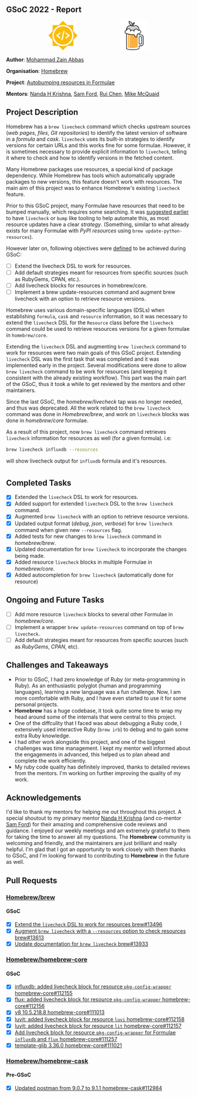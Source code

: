 ## GSoC 2022 - Report

<div style="
    display: flex;
    justify-content: space-evenly;
">
  <a href="https://summerofcode.withgoogle.com" rel="nofollow">
    <img src="https://raw.githubusercontent.com/nandahkrishna/GSoC/master/assets/GSoC.png" alt="GSoC" width="80" style="max-width: 100%;">
  </a>
  <a href="https://github.com/Homebrew">
    <img src="https://raw.githubusercontent.com/nandahkrishna/GSoC/master/assets/Homebrew.png" alt="Homebrew" width="80" style="max-width: 100%;">
  </a>
</div>

__Author__: [Mohammad Zain Abbas](https://github.com/mohammadzainabbas)

__Organisation__: [Homebrew](https://github.com/Homebrew)

__Project__: [Autobumping resources in Formulae](https://github.com/Homebrew/gsoc/issues/49)

__Mentors__: [Nanda H Krishna](https://github.com/nandahkrishna), [Sam Ford](https://github.com/samford), [Rui Chen](https://github.com/chenrui333), [Mike McQuaid](https://github.com/MikeMcQuaid)

## Project Description

Homebrew has a `brew livecheck` command which checks upstream sources (_web pages_, _files_, _Git repositories_) to identify the latest version of software in a _formula_ and _cask_. `livecheck` uses its built-in strategies to identify versions for certain URLs and this works fine for some formulae. However, it is sometimes necessary to provide explicit information to `livecheck`, telling it where to check and how to identify versions in the fetched content.

Many Homebrew packages use resources, a special kind of package dependency. While Homebrew has tools which automatically upgrade packages to new versions, this feature doesn't work with resources. The main aim of this project was to enhance Homebrew's existing `livecheck` feature.

Prior to this GSoC project, many Formulae have resources that need to be bumped manually, which requires some searching. It was [suggested earlier](https://github.com/Homebrew/gsoc/issues/49#issue-1124437013) to have `livecheck` or `bump` like tooling to help automate this, as most resource updates have a clear _strategy_. (Something, similar to what already exists for many Formulae with _PyPI resources_ using `brew update-python-resources`). 

However later on, following objectives were [defined](https://github.com/Homebrew/gsoc/issues/49#issuecomment-1040520006) to be achieved during GSoC:

- [ ] Extend the livecheck DSL to work for resources.
- [ ] Add default strategies meant for resources from specific sources (such as RubyGems, CPAN, etc.).
- [ ] Add livecheck blocks for resources in homebrew/core.
- [ ] Implement a brew update-resources command and augment brew livecheck with an option to retrieve resource versions.

Homebrew uses various domain-specific languages (DSLs) when establishing `formula`, `cask` and `resource` information, so it was necessary to extend the `livecheck` DSL for the `Resource` class before the `livecheck` command could be used to retrieve resources versions for a given formulae in `homebrew/core`.

Extending the `livecheck` DSL and augmenting `brew livecheck` command to work for resources were two main goals of this GSoC project. Extending `livecheck` DSL was the first task that was completed and it was implemented early in the project. Several modifications were done to allow `brew livecheck` command to be work for resources (and keeping it consistent with the already existing workflow). This part was the main part of the GSoC, thus it took a while to get reviewed by the mentors and other maintainers.

Since the last GSoC, the _homebrew/livecheck_ tap was no longer needed, and thus was deprecated. All the work related to the `brew livecheck` command was done in _Homebrew/brew_, and work on `livecheck` blocks was done in _homebrew/core_ formulae.

As a result of this project, now `brew livecheck` command retrieves `livecheck` information for resources as well (for a given formula). i.e:

```bash
brew livecheck influxdb --resources
```

will show livecheck output for `influxdb` formula and it's resources.

#
## Completed Tasks

- [x] Extended the `livecheck` DSL to work for resources.
- [x] Added support for extended `livecheck` DSL to the `brew livecheck` command.
- [x] Augmented `brew livecheck` with an option to retrieve resource versions.
- [x] Updated output format (_debug_, _json_, _verbose_) for `brew livecheck` command when given new `--resources` flag.
- [x] Added tests for new changes to `brew livecheck` command in _homebrew/brew_. 
- [x] Updated documentation for `brew livecheck` to incorporate the changes being made.
- [x] Added resource `livecheck` blocks in multiple Formulae in _homebrew/core_.
- [x] Added autocompletion for `brew livecheck` (automatically done for resource)

## Ongoing and Future Tasks

- [ ] Add more resource `livecheck` blocks to several other Formulae in _homebrew/core_.
- [ ] Implement a wrapper `brew update-resources` command on top of `brew livecheck`.
- [ ] Add default strategies meant for resources from specific sources (such as _RubyGems_, _CPAN_, etc).

## Challenges and Takeaways

* Prior to GSoC, I had zero knowledge of Ruby (or meta-programming in Ruby). As an enthusiastic polyglot (human and programming languages), learning a new language was a fun challenge. Now, I am more comfortable with Ruby, and I have even started to use it for some personal projects.
* __Homebrew__ has a huge codebase, it took quite some time to wrap my head around some of the internals that were central to this project.
* One of the diffculity that I faced was about debugging a Ruby code, I extensively used interactive Ruby (`brew irb`) to debug and to gain some extra Ruby knowledge.
* I had other work alongside this project, and one of the biggest challenges was time management. I kept my mentor well informed about the engagements in advanced, this helped us to plan ahead and complete the work efficiently.
* My ruby code quality has definitely improved, thanks to detailed reviews from the mentors. I'm working on further improving the quality of my work.

## Acknowledgements

I'd like to thank my mentors for helping me out throughout this project. A special shoutout to my primary mentor [Nanda H Krishna](https://github.com/nandahkrishna) (and co-mentor [Sam Ford](https://github.com/samford)) for their amazing and comprehensive code reviews and guidance. I enjoyed our weekly meetings and am extremely grateful to them for taking the time to answer all my questions. The __Homebrew__ community is welcoming and friendly, and the maintainers are just brilliant and really helpful. I'm glad that I got an opportunity to work closely with them thanks to GSoC, and I'm looking forward to contributing to __Homebrew__ in the future as well.

## Pull Requests

### [Homebrew/brew](https://github.com/Homebrew/brew)

#### GSoC

- [x] [Extend the `livecheck` DSL to work for resources brew#13496](https://github.com/Homebrew/brew/pull/13496)
- [x] [Augment `brew livecheck` with a `--resources` option to check resources brew#13613](https://github.com/Homebrew/brew/pull/13613)
- [x] [Update documentation for `brew livecheck` brew#13933](https://github.com/Homebrew/brew/pull/13933)

### [Homebrew/homebrew-core](https://github.com/Homebrew/homebrew-core)

#### GSoC

- [x] [influxdb: added livecheck block for resource `pkg-config-wrapper` homebrew-core#112155](https://github.com/Homebrew/homebrew-core/pull/112155)
- [x] [flux: added livecheck block for resource `pkg-config-wrapper` homebrew-core#112156](https://github.com/Homebrew/homebrew-core/pull/112156)
- [x] [v8 10.5.218.8 homebrew-core#111013](https://github.com/Homebrew/homebrew-core/pull/111013)
- [x] [luvit: added livecheck block for resource `luvi` homebrew-core#112158](https://github.com/Homebrew/homebrew-core/pull/112158)
- [x] [luvit: added livecheck block for resource `lit` homebrew-core#112157](https://github.com/Homebrew/homebrew-core/pull/112157)
- [x] [Add livecheck block for resource `pkg-config-wrapper` for Formulae `influxdb` and `flux` homebrew-core#111257](https://github.com/Homebrew/homebrew-core/pull/111257)
- [x] [template-glib 3.36.0 homebrew-core#111021](https://github.com/Homebrew/homebrew-core/pull/111021)

### [Homebrew/homebrew-cask](https://github.com/Homebrew/homebrew-cask)

#### Pre-GSoC

- [x] [Updated postman from 9.0.7 to 9.1.1 homebrew-cask#112984](https://github.com/Homebrew/homebrew-cask/pull/112984)
